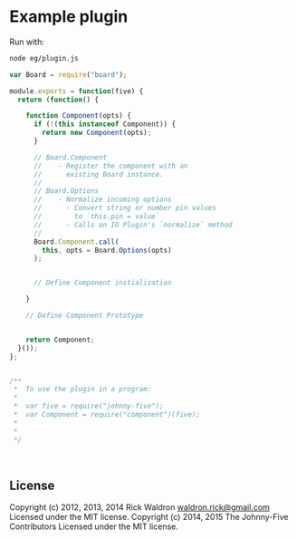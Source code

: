 <!--remove-start-->

# Example plugin

<!--remove-end-->








Run with:
```bash
node eg/plugin.js
```


```javascript
var Board = require("board");

module.exports = function(five) {
  return (function() {

    function Component(opts) {
      if (!(this instanceof Component)) {
        return new Component(opts);
      }

      // Board.Component
      //    - Register the component with an
      //      existing Board instance.
      //
      // Board.Options
      //    - Normalize incoming options
      //      - Convert string or number pin values
      //        to `this.pin = value`
      //      - Calls an IO Plugin's `normalize` method
      //
      Board.Component.call(
        this, opts = Board.Options(opts)
      );


      // Define Component initialization

    }

    // Define Component Prototype


    return Component;
  }());
};


/**
 *  To use the plugin in a program:
 *
 *  var five = require("johnny-five");
 *  var Component = require("component")(five);
 *
 *
 */

```








&nbsp;

<!--remove-start-->

## License
Copyright (c) 2012, 2013, 2014 Rick Waldron <waldron.rick@gmail.com>
Licensed under the MIT license.
Copyright (c) 2014, 2015 The Johnny-Five Contributors
Licensed under the MIT license.

<!--remove-end-->
